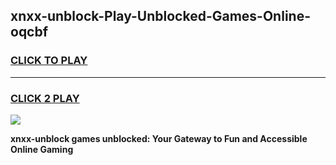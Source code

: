 
## xnxx-unblock-Play-Unblocked-Games-Online-oqcbf
<h3>
<a href="https://premium76.site?title=xnxx-unblock&ref=25A">CLICK TO PLAY</a></h3>
<hr>

<h3>
<a href="https://premium76.site?title=xnxx-unblock&ref=25A">CLICK 2 PLAY</a>
  
</h3>

<a href="https://premium76.site?title=xnxx-unblock&ref=25A"><img src="https://clearcache.store/games.png"></a>


**xnxx-unblock games unblocked: Your Gateway to Fun and Accessible Online Gaming**
